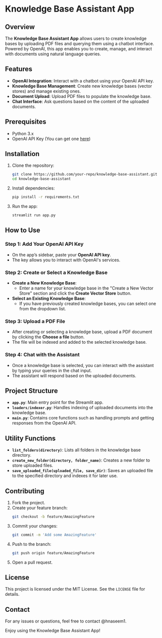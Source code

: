 # Knowledge Base Assistant App

## Overview

The **Knowledge Base Assistant App** allows users to create knowledge bases by uploading PDF files and querying them using a chatbot interface. Powered by OpenAI, this app enables you to create, manage, and interact with documents using natural language queries.

## Features

- **OpenAI Integration**: Interact with a chatbot using your OpenAI API key.
- **Knowledge Base Management**: Create new knowledge bases (vector stores) and manage existing ones.
- **Document Upload**: Upload PDF files to populate the knowledge base.
- **Chat Interface**: Ask questions based on the content of the uploaded documents.
  
## Prerequisites

- Python 3.x
- OpenAI API Key (You can get one [here](https://platform.openai.com/account/api-keys))
  
## Installation

1. Clone the repository:
    ```bash
    git clone https://github.com/your-repo/knowledge-base-assistant.git
    cd knowledge-base-assistant
    ```

2. Install dependencies:
    ```bash
    pip install -r requirements.txt
    ```

3. Run the app:
    ```bash
    streamlit run app.py
    ```

## How to Use

### Step 1: Add Your OpenAI API Key
- On the app’s sidebar, paste your **OpenAI API key**.
- The key allows you to interact with OpenAI's services.

### Step 2: Create or Select a Knowledge Base
- **Create a New Knowledge Base**:
  - Enter a name for your knowledge base in the "Create a New Vector Store" section and click the **Create Vector Store** button.
- **Select an Existing Knowledge Base**:
  - If you have previously created knowledge bases, you can select one from the dropdown list.

### Step 3: Upload a PDF File
- After creating or selecting a knowledge base, upload a PDF document by clicking the **Choose a file** button.
- The file will be indexed and added to the selected knowledge base.

### Step 4: Chat with the Assistant
- Once a knowledge base is selected, you can interact with the assistant by typing your queries in the chat input.
- The assistant will respond based on the uploaded documents.

## Project Structure

- **`app.py`**: Main entry point for the Streamlit app.
- **`loaders/indexer.py`**: Handles indexing of uploaded documents into the knowledge base.
- **`main.py`**: Contains core functions such as handling prompts and getting responses from the OpenAI API.

## Utility Functions

- **`list_folders(directory)`**: Lists all folders in the knowledge base directory.
- **`create_new_folder(directory, folder_name)`**: Creates a new folder to store uploaded files.
- **`save_uploaded_file(uploaded_file, save_dir)`**: Saves an uploaded file to the specified directory and indexes it for later use.

## Contributing

1. Fork the project.
2. Create your feature branch:
   ```bash
   git checkout -b feature/AmazingFeature
   ```
3. Commit your changes:
   ```bash
   git commit -m 'Add some AmazingFeature'
   ```
4. Push to the branch:
   ```bash
   git push origin feature/AmazingFeature
   ```
5. Open a pull request.

## License

This project is licensed under the MIT License. See the `LICENSE` file for details.

## Contact

For any issues or questions, feel free to contact @hnaseem1.

Enjoy using the Knowledge Base Assistant App!